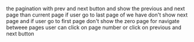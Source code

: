 the pagination with prev and next button and show the previous and next page than current page
if user go to last page of we have don't show next page and if user go to first page don't show the zero page
for navigate betweee pages user can click on page number or click on previous and next button
